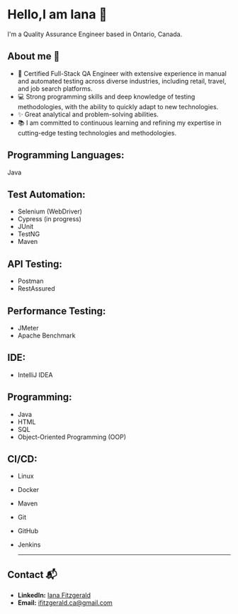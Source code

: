 # Hello,I am Iana :wave:

I'm a Quality Assurance Engineer based in Ontario, Canada.

## About me :herb:
+ :bookmark: Certified Full-Stack QA Engineer with extensive experience in manual and automated testing across diverse industries, including retail, travel, and job search platforms.
+ :computer: Strong programming skills and deep knowledge of testing methodologies, with the ability to quickly adapt to new technologies. 
+ :sparkles: Great analytical and problem-solving abilities.
+ :books: I am committed to continuous learning and refining my expertise in cutting-edge testing technologies and methodologies.

## Programming Languages:
Java

## Test Automation:  
  + Selenium (WebDriver)  
  + Cypress (in progress)  
  + JUnit  
  + TestNG  
  + Maven  

## API Testing:
  + Postman  
  + RestAssured  

## Performance Testing:
  + JMeter  
  + Apache Benchmark  

## IDE:  
  + IntelliJ IDEA  

## Programming:
  + Java  
  + HTML  
  + SQL  
  + Object-Oriented Programming (OOP)  

## CI/CD:  
  + Linux  
  + Docker  
  + Maven  
  + Git  
  + GitHub  
  + Jenkins

    _____

## Contact 📬  
- **LinkedIn:** [Iana Fitzgerald](https://www.linkedin.com/in/iana-fitzgerald)  
- **Email:** ifitzgerald.ca@gmail.com  
